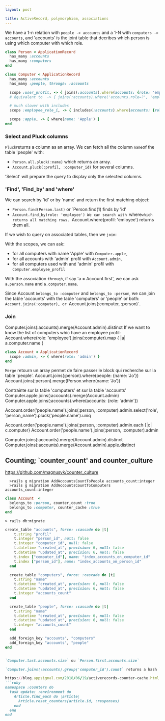 ```yaml
---
layout: post

title: ActiveRecord, polymorphism, associations
---
```


We have a 1-n relation with `people -> accounts`  and a 1-N with `computers -> accounts`, and 'accounts' is the joint table that decribes which person is using which computer with which role. 


```ruby
class Person < ApplicationRecord
  has_many :accounts
  has_many :computers
end
```
```ruby
class Computer < ApplicationRecord
  has_many :accounts
  has_many :people, through: :accounts

  scope :user_profil, -> { joins(:accounts).where(accounts: {role: 'employee'}) }
  # équivalent to  -> { joins(:accounts).where('accounts.role=?', 'employee') }

  # much slower with includes
  scope :employee_role_i, -> { includes(:accounts).where(accounts: {role: 'employee'}).references(:accounts) }

  scope :apple, -> { where(name: 'Apple') }
end
```
### Select and Pluck columns
`Pluck`returns a column as an array. We can fetch all the column `name`of the table 'people' with: 
- `Person.all.pluck(:name)` which returns an array.
- `Account.pluck(:profil, :computer_id)` for several columns.

'Select' will prepare the query to display only the selected columns.

### 'Find', 'Find_by'  and 'where'
We can search by 'id' or by 'name' and return the first matching object:
- `Person.find(Person.last)` or `Person.find(1) finds by 'id'
- `Account.find_by(role: 'employee')
We can search with `where`which returns all matching rows.
`Account.where(profil: 'emloyee') returns them all.

If we wish to query on associated tables, then we `join`:


With the scopes, we can ask:
- for all computers with name 'Apple' with `Computer.apple`,
- for all accounts with 'admin' profil with `Account.admin`,
- for all computers used with and 'admin' profil with `Computer.employee_profil`

With the association `through`, if say 'a = Account.first', we can ask `a.person.name`  and `a.computer.name`.

Since  Account `belongs_to :computer` and `belongs_to :person`,  we can join the table 'accounts' with the table 'computers' or 'people' or both: `Account.joins(:computer), or `Account.joins(:computer, :person)`.

  
 ### Join
 
  Computer.joins(:accounts).merge(Account.admin).distinct
If we want to know the list of computers whic have an employee profil:  
  Account.where(role: 'employee').joins(:computer).map { |a| a.computer.name }
  
```ruby
class Account < ApplicationRecord
  scope :admin, -> { where(role: 'admin') }
end
```
`Merge` retourn un array permet de faire passer le block qui recherche sur la table 'people'.
Account.joins(:person).where(people: {name: 'Jo'})
Account.joins(:person).merge(Person.where(name: 'Jo'))

Contrainte sur la table 'computers' et sur la table 'accounts'
Computer.apple.joins(:accounts).merge(Account.admin)
Computer.apple.joins(:accounts).where(accounts: {role: 'admin'})


Account.order('people.name').joins(:person, :computer).admin.select('role', 'person_name').pluck('people.name').uniq
  
  Account.order('people.name').joins(:person, :computer).admin.each {|c| c.computer}
  Account.order('people.name').joins(:person, :computer).admin
  
  Computer.joins(:accounts).merge(Account.admin).distinct
  Computer.joins(:accounts).merge(Account.admin).apple.distinct 


## Counting; `counter_count' and counter_culture
https://github.com/magnusvk/counter_culture

      >rails g migration AddAccountsCountToPeople accounts_count:integer
      >rails g migration AddAccountsCountToComputers accounts_count:integer
      
```ruby
class Account  < 
  belongs_to :person, counter_count :true
  belongs_to :computer, counter_cache :true
end
```
    > rails db:migrate
    

```ruby
create_table "accounts", force: :cascade do |t|
    t.string "profil"
    t.integer "person_id", null: false
    t.integer "computer_id", null: false
    t.datetime "created_at", precision: 6, null: false
    t.datetime "updated_at", precision: 6, null: false
    t.index ["computer_id"], name: "index_accounts_on_computer_id"
    t.index ["person_id"], name: "index_accounts_on_person_id"
  end

  create_table "computers", force: :cascade do |t|
    t.string "name"
    t.datetime "created_at", precision: 6, null: false
    t.datetime "updated_at", precision: 6, null: false
    t.integer "accounts_count"
  end

  create_table "people", force: :cascade do |t|
    t.string "name"
    t.datetime "created_at", precision: 6, null: false
    t.datetime "updated_at", precision: 6, null: false
    t.integer "accounts_count"
  end

  add_foreign_key "accounts", "computers"
  add_foreign_key "accounts", "people"
end


`Computer.last.accounts.size` ou `Person.first.accounts.size`

`Computer.joins(:accounts).group('computer_id').count` returns a hash `{id => nb, ...}`.

https://blog.appsignal.com/2018/06/19/activerecords-counter-cache.html
```ruby
namespace :counters do
  task update: :environment do
    Article.find_each do |article|
      Article.reset_counters(article.id, :responses)
    end
  end
end
```
  
